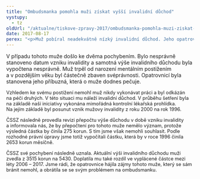 ```yaml
---
title: "Ombudsmanka pomohla muži získat vyšší invalidní důchod"
vystupy:
  - tz
oldUrl: "/aktualne/tiskove-zpravy-2017/ombudsmanka-pomohla-muzi-ziskat-vyssi-invalidni-duchod"
date: 2017-08-17
perex: "<p>Muž pobíral neadekvátně nízký invalidní důchod. Jeho opatrovnice se v této věci obrátila na ombudsmanku. V průběhu šetření se nám podařilo prokázat, že výše jeho důchodu je skutečně špatně vypočítaná a bylo tomu tak i v minulosti. Na základě našeho šetření přiznala Česká správa sociálního zabezpečení (ČSSZ) muži takřka o 2000 korun vyšší důchod a současně mu byl vyplacen doplatek za předchozí období přesahující 200 tisíc korun. Případ jsme tak mohli uzavřít, protože pochybení úřadů bylo napraveno. </p>"
---
```


<!-- imported from the old website -->

<p>V případu tohoto muže došlo ke dvěma pochybením. Bylo nesprávně stanoveno datum vzniku invalidity a samotná výše invalidního důchodu byla vypočtena nesprávně. Muž trpěl od narození mentálním postižením a v pozdějším věku byl částečně zbaven svéprávnosti. Opatrovnicí byla stanovena jeho příbuzná, která o muže dodnes pečuje. </p> <p><span style="font-size: 12.8px;">Vzhledem ke svému postižení nemohl muž nikdy vykonávat práci a byl odkázán na péči druhých. V této situaci mu náleží invalidní důchod. V průběhu šetření byla na základě naší iniciativy vykonána mimořádná kontrolní lékařská prohlídka. Na jejím základě byl posunut vznik mužovy invalidity z roku 2000 na rok 1996.</span></p> <p><span style="font-size: 12.8px;">ČSSZ následně provedla revizi přepočtu výše důchodu v době vzniku invalidity a informovala nás, že by přepočtení pro tohoto muže nemělo význam, protože výsledná částka by činila 275 korun. S tím jsme však nemohli souhlasit. Podle rozhodné právní úpravy jsme totiž vypočítali částku, která by v roce 1996 činila 2653 korun měsíčně.</span></p> <p><span style="font-size: 12.8px;">ČSSZ své pochybení následně uznala. Aktuální výši invalidního důchodu muži zvedla z 3515 korun na 5430. Doplatila mu také rozdíl ve vyplácené částce mezi léty 2006 – 2017. Jsme rádi, že opatrovnice hájila zájmy tohoto muže, který se sám bránit nemohl, a obrátila se se svým problémem na ombudsmanku.  </span></p>
